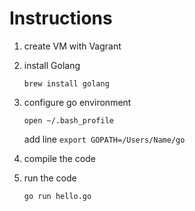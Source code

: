 # Instructions

1. create VM with Vagrant

1. install Golang

    `brew install golang`

1. configure go environment

    `open ~/.bash_profile`

    add line `export GOPATH=/Users/Name/go`

1. compile the code

1. run the code

    `go run hello.go`
